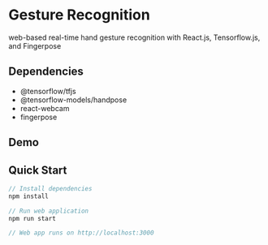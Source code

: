 # Gesture Recognition
web-based real-time hand gesture recognition with React.js, Tensorflow.js, and Fingerpose
## Dependencies
- @tensorflow/tfjs
- @tensorflow-models/handpose
- react-webcam
- fingerpose
## Demo

## Quick Start
```javascript
// Install dependencies
npm install

// Run web application
npm run start

// Web app runs on http://localhost:3000
```
